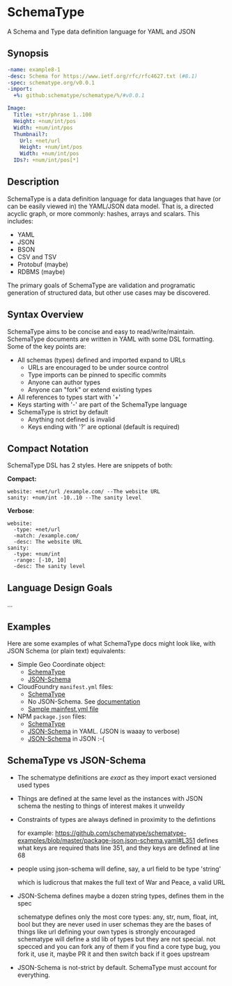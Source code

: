 SchemaType
==========

A Schema and Type data definition language for YAML and JSON

## Synopsis

```yaml
-name: example8-1
-desc: Schema for https://www.ietf.org/rfc/rfc4627.txt (#8.1)
-spec: schematype.org/v0.0.1
-import:
  +%: github:schematype/schematype/%/#v0.0.1

Image:
  Title: +str/phrase 1..100
  Height: +num/int/pos
  Width: +num/int/pos
  Thumbnail?:
    Url: +net/url
    Height: +num/int/pos
    Width: +num/int/pos
  IDs?: +num/int/pos[*]
```

## Description

SchemaType is a data definition language for data languages that have (or can
be easily viewed in) the YAML/JSON data model. That is, a directed acyclic
graph, or more commonly: hashes, arrays and scalars. This includes:

* YAML
* JSON
* BSON
* CSV and TSV
* Protobuf (maybe)
* RDBMS (maybe)

The primary goals of SchemaType are validation and programatic generation of
structured data, but other use cases may be discovered.

## Syntax Overview

SchemaType aims to be concise and easy to read/write/maintain. SchemaType
documents are written in YAML with some DSL formatting. Some of the key points
are:

* All schemas (types) defined and imported expand to URLs
  * URLs are encouraged to be under source control
  * Type imports can be pinned to specific commits
  * Anyone can author types
  * Anyone can "fork" or extend existing types
* All references to types start with '+'
* Keys starting with '-' are part of the SchemaType language
* SchemaType is strict by default
  * Anything not defined is invalid
  * Keys ending with '?' are optional (default is required)

## Compact Notation

SchemaType DSL has 2 styles. Here are snippets of both:

**Compact:**

```
website: +net/url /example.com/ --The website URL
sanity: +num/int -10..10 --The sanity level
```

**Verbose**:

```
website:
  -type: +net/url
  -match: /example.com/
  -desc: The website URL
sanity:
  -type: +num/int
  -range: [-10, 10]
  -desc: The sanity level
```

## Language Design Goals

...

## Examples

Here are some examples of what SchemaType docs might look like, with JSON
Schema (or plain text) equivalents:

* Simple Geo Coordinate object:
  * [SchemaType](geo-coordinate.schema)
  * [JSON-Schema](geo-coordinate.json-schema)
* CloudFoundry `manifest.yml` files:
  * [SchemaType](manifest.schema)
  * No JSON-Schema. See [documentation](http://docs.pivotal.io/pivotalcf/1-7/devguide/deploy-apps/manifest.html)
  * [Sample mainfest.yml file](manifest.yml)
* NPM `package.json` files:
  * [SchemaType](package-json.schema)
  * [JSON-Schema](package-json.json-schema.yaml) in YAML. (JSON is waaay to verbose)
  * [JSON-Schema](package-json.json-schema) in JSON :-(

## SchemaType vs JSON-Schema

* The schematype definitions are *exact* as they import exact versioned used types
* Things are defined at the same level as the instances
with JSON schema the nesting to things of interest makes it unweildy
* Constraints of types are always defined in proximity to the defintions

  for example: https://github.com/schematype/schematype-examples/blob/master/package-json.json-schema.yaml#L351 defines what keys are required thats line 351, and they keys are defined at line 68

* people using json-schema will define, say, a url field to be type 'string'

  which is ludicrous
  that makes the full text of War and Peace, a valid URL

* JSON-Schema defines maybe a dozen string types, defines them in the spec

  schematype defines only the most core types: any, str, num, float, int, bool
  but they are never used in user schemas
  they are the bases of things like url
  defining your own types is strongly encouraged
  schematype will define a std lib of types
  but they are not special. not specced
  and you can fork any of them
  if you find a core type bug, you fork it, use it, maybe PR it
  and then switch back if it goes upstream

* JSON-Schema is not-strict by default. SchemaType must account for everything.
